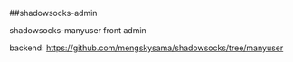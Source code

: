 ##shadowsocks-admin

shadowsocks-manyuser front admin

backend: https://github.com/mengskysama/shadowsocks/tree/manyuser